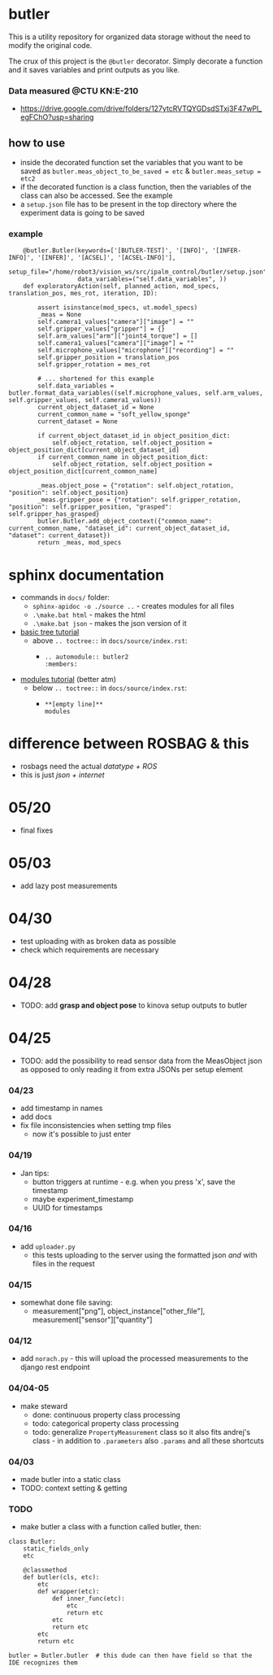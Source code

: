 # butler
This is a utility repository for organized data storage without the need to modify the original code.

The crux of this project is the `@butler` decorator. Simply decorate a function and it saves variables and print outputs as you like.


### Data measured @CTU KN:E-210
- https://drive.google.com/drive/folders/127ytcRVTQYGDsdSTxj3F47wPl_egFChO?usp=sharing



## how to use
- inside the decorated function set the variables that you want to be saved as `butler.meas_object_to_be_saved = etc` & `butler.meas_setup = etc2`
- if the decorated function is a class function, then the variables of the class can also be accessed. See the example
- a `setup.json` file has to be present in the top directory where the experiment data is going to be saved

### example
```
    @butler.Butler(keywords=['[BUTLER-TEST]', '[INFO]', '[INFER-INFO]', '[INFER]', '[ACSEL]', '[ACSEL-INFO]'],
                   setup_file="/home/robot3/vision_ws/src/ipalm_control/butler/setup.json",
                   data_variables=("self.data_variables", ))
    def exploratoryAction(self, planned_action, mod_specs, translation_pos, mes_rot, iteration, ID):

        assert isinstance(mod_specs, ut.model_specs)
        _meas = None
        self.camera1_values["camera"]["image"] = ""
        self.gripper_values["gripper"] = {}
        self.arm_values["arm"]["joint4_torque"] = []
        self.camera1_values["camera"]["image"] = ""
        self.microphone_values["microphone"]["recording"] = ""
        self.gripper_position = translation_pos
        self.gripper_rotation = mes_rot
        
        # ... shortened for this example
        self.data_variables = butler.format_data_variables((self.microphone_values, self.arm_values, self.gripper_values, self.camera1_values))
        current_object_dataset_id = None
        current_common_name = "soft_yellow_sponge"
        current_dataset = None
        
        if current_object_dataset_id in object_position_dict:
            self.object_rotation, self.object_position = object_position_dict[current_object_dataset_id]
        if current_common_name in object_position_dict:
            self.object_rotation, self.object_position = object_position_dict[current_common_name]

        _meas.object_pose = {"rotation": self.object_rotation, "position": self.object_position}
        _meas.gripper_pose = {"rotation": self.gripper_rotation, "position": self.gripper_position, "grasped": self.gripper_has_grasped}
        butler.Butler.add_object_context({"common_name": current_common_name, "dataset_id": current_object_dataset_id, "dataset": current_dataset})
        return _meas, mod_specs

```

# sphinx documentation
- commands in `docs/` folder:
  - `sphinx-apidoc -o ./source ..` - creates modules for all files
  - `.\make.bat html` - makes the html
  - `.\make.bat json` - makes the json version of it
- [basic tree tutorial](https://eikonomega.medium.com/getting-started-with-sphinx-autodoc-part-1-2cebbbca5365)
  - above `.. toctree::` in `docs/source/index.rst`:
    - ```
      .. automodule:: butler2
      :members:
      ```
- [modules tutorial](https://www.youtube.com/watch?v=b4iFyrLQQh4) (better atm)
  - below `.. toctree::` in `docs/source/index.rst`:
    - ```
      **[empty line]**
      modules
      ```


# difference between ROSBAG & this
- rosbags need the actual *datatype + ROS*
- this is just *json + internet*

# 05/20
- final fixes

# 05/03
- add lazy post measurements

# 04/30
- test uploading with as broken data as possible
- check which requirements are necessary

# 04/28
- TODO: add **grasp and object pose** to kinova setup outputs to butler

# 04/25
- TODO: add the possibility to read sensor data from the MeasObject json as opposed to only reading it from extra JSONs per setup element

### 04/23
- add timestamp in names
- add docs
- fix file inconsistencies when setting tmp files
  - now it's possible to just enter

### 04/19
- Jan tips:
  - button triggers at runtime - e.g. when you press 'x', save the timestamp
  - maybe experiment_timestamp
  - UUID for timestamps

### 04/16
- add `uploader.py`
  - this tests uploading to the server using the formatted json *and* with files in the request

### 04/15
- somewhat done file saving:
  - measurement["png"], object\_instance["other\_file"], measurement["sensor"]["quantity"] 

### 04/12
- add `norach.py` - this will upload the processed measurements to the django rest endpoint

### 04/04-05
- make steward
  - done: continuous property class processing
  - todo: categorical property class processing
  - todo: generalize `PropertyMeasurement` class so it also fits andrej's class - in addition to `.parameters` also `.params` and all these shortcuts

### 04/03
- made butler into a static class
- TODO: context setting & getting

### TODO
- make butler a class with a function called butler, then:
```
class Butler:
    static_fields_only
    etc
    
    @classmethod
    def butler(cls, etc):
        etc
        def wrapper(etc):
            def inner_func(etc):
                etc
                return etc
            etc
            return etc
        etc
        return etc

butler = Butler.butler  # this dude can then have field so that the IDE recognizes them
```



